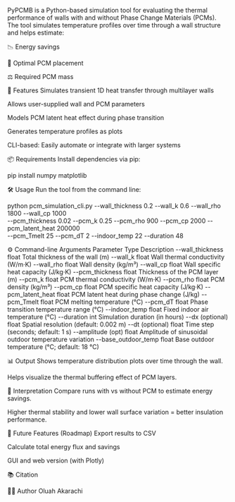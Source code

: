 

PyPCMB is a Python-based simulation tool for evaluating the thermal performance of walls with and without Phase Change Materials (PCMs). The tool simulates temperature profiles over time through a wall structure and helps estimate:

📉 Energy savings

🧱 Optimal PCM placement

⚖️ Required PCM mass



🚀 Features
Simulates transient 1D heat transfer through multilayer walls

Allows user-supplied wall and PCM parameters

Models PCM latent heat effect during phase transition

Generates temperature profiles as plots

CLI-based: Easily automate or integrate with larger systems


📦 Requirements
Install dependencies via pip:


pip install numpy matplotlib


🛠️ Usage
Run the tool from the command line:


python pcm_simulation_cli.py --wall_thickness 0.2 --wall_k 0.6 --wall_rho 1800 --wall_cp 1000 \
  --pcm_thickness 0.02 --pcm_k 0.25 --pcm_rho 900 --pcm_cp 2000 --pcm_latent_heat 200000 \
  --pcm_Tmelt 25 --pcm_dT 2 --indoor_temp 22 --duration 48


⚙️ Command-line Arguments
Parameter	        Type	Description
--wall_thickness	float	Total thickness of the wall (m)
--wall_k	        float	Wall thermal conductivity (W/m·K)
--wall_rho	        float	Wall density (kg/m³)
--wall_cp	        float	Wall specific heat capacity (J/kg·K)
--pcm_thickness	    float	Thickness of the PCM layer (m)
--pcm_k	            float	PCM thermal conductivity (W/m·K)
--pcm_rho	        float	PCM density (kg/m³)
--pcm_cp	        float	PCM specific heat capacity (J/kg·K)
--pcm_latent_heat	float	PCM latent heat during phase change (J/kg)
--pcm_Tmelt	        float	PCM melting temperature (°C)
--pcm_dT	        float	Phase transition temperature range (°C)
--indoor_temp	    float	Fixed indoor air temperature (°C)
--duration	        int	    Simulation duration (in hours)
--dx (optional)	    float	Spatial resolution (default: 0.002 m)
--dt (optional)	    float	Time step (seconds; default: 1 s)
--amplitude (opt)	float	Amplitude of sinusoidal outdoor temperature variation
--base_outdoor_temp	float	Base outdoor temperature (°C; default: 18 °C)


📊 Output
Shows temperature distribution plots over time through the wall.

Helps visualize the thermal buffering effect of PCM layers.



🧠 Interpretation
Compare runs with vs without PCM to estimate energy savings.

Higher thermal stability and lower wall surface variation = better insulation performance.



🔧 Future Features (Roadmap)
Export results to CSV

Calculate total energy flux and savings

GUI and web version (with Plotly)


📚 Citation


🧑‍💻 Author
Oluah Akarachi






